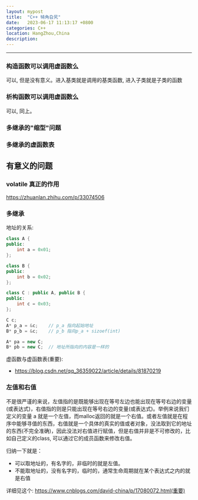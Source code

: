 ```yaml
---
layout: mypost
title:  "C++ 犄角旮旯"
date:   2023-06-17 11:13:17 +0800
categories: C++
location: HangZhou,China
description:
---
```

---

### 构造函数可以调用虚函数么

可以, 但是没有意义。进入基类就是调用的基类函数, 进入子类就是子类的函数

### 析构函数可以调用虚函数么

可以, 同上。

### 多继承的"缩型"问题

### 多继承的虚函数表

## 有意义的问题
### volatile 真正的作用
https://zhuanlan.zhihu.com/p/33074506

### 多继承

地址的关系:

```c++
class A {
public:
    int a = 0x01;
};

class B {
public:
    int b = 0x02;
};

class C : public A, public B {
public:
    int c = 0x03;
};

C c;
A* p_a = &c;    // p_a 指向起始地址
B* p_b = &c;    // p_b 指向p_a + sizoef(int)

A* pa = new C;
B* pb = new C;  // 地址所指向的内容是一样的

```

虚函数与虚函数表(重要):

* https://blog.csdn.net/qq_36359022/article/details/81870219

### 左值和右值

不是很严谨的来说，左值指的是既能够出现在等号左边也能出现在等号右边的变量(或表达式)，右值指的则是只能出现在等号右边的变量(或表达式)。举例来说我们定义的变量 a 就是一个左值，而malloc返回的就是一个右值。或者左值就是在程序中能够寻值的东西，右值就是一个具体的真实的值或者对象，没法取到它的地址的东西(不完全准确)，因此没法对右值进行赋值，但是右值并非是不可修改的，比如自己定义的class, 可以通过它的成员函数来修改右值。

归纳一下就是：
* 可以取地址的，有名字的，非临时的就是左值。
* 不能取地址的，没有名字的，临时的，通常生命周期就在某个表达式之内的就是右值

详细见这个: https://www.cnblogs.com/david-china/p/17080072.html(重要)
